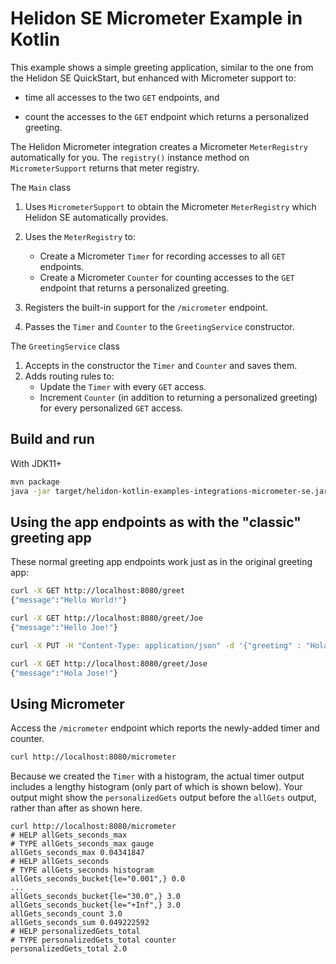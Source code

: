 # Helidon SE Micrometer Example in Kotlin

This example shows a simple greeting application, similar to the one from the 
Helidon SE QuickStart, but enhanced with Micrometer support to:

* time all accesses to the two `GET` endpoints, and

* count the accesses to the `GET` endpoint which returns a personalized
  greeting.

The Helidon Micrometer integration creates a Micrometer `MeterRegistry` automatically for you.
The `registry()` instance method on `MicrometerSupport` returns that meter registry.
  
The `Main` class
1. Uses `MicrometerSupport` to obtain the Micrometer `MeterRegistry` which Helidon SE 
   automatically provides.
   
1. Uses the `MeterRegistry` to: 
   * Create a Micrometer `Timer` for recording accesses to all `GET` endpoints.
   * Create a Micrometer `Counter` for counting accesses to the `GET` endpoint that
     returns a personalized greeting. 

1. Registers the built-in support for the `/micrometer` endpoint.
    
1. Passes the `Timer` and `Counter` to the `GreetingService` constructor.

The `GreetingService` class
1. Accepts in the constructor the `Timer` and `Counter` and saves them.
1. Adds routing rules to:
   * Update the `Timer` with every `GET` access.
   * Increment `Counter` (in addition to returning a personalized greeting) for every 
     personalized `GET` access.


## Build and run

With JDK11+
```bash
mvn package
java -jar target/helidon-kotlin-examples-integrations-micrometer-se.jar
```

## Using the app endpoints as with the "classic" greeting app

These normal greeting app endpoints work just as in the original greeting app:

```bash
curl -X GET http://localhost:8080/greet
{"message":"Hello World!"}

curl -X GET http://localhost:8080/greet/Joe
{"message":"Hello Joe!"}

curl -X PUT -H "Content-Type: application/json" -d '{"greeting" : "Hola"}' http://localhost:8080/greet/greeting

curl -X GET http://localhost:8080/greet/Jose
{"message":"Hola Jose!"}
```

## Using Micrometer

Access the `/micrometer` endpoint which reports the newly-added timer and counter.
```bash
curl http://localhost:8080/micrometer
```

Because we created the `Timer` with a histogram,
the actual timer output includes a lengthy histogram (only part of which is shown below). 
Your output might show the `personalizedGets` output before the `allGets` output, 
rather than after as shown here.

```
curl http://localhost:8080/micrometer
# HELP allGets_seconds_max  
# TYPE allGets_seconds_max gauge
allGets_seconds_max 0.04341847
# HELP allGets_seconds  
# TYPE allGets_seconds histogram
allGets_seconds_bucket{le="0.001",} 0.0
...
allGets_seconds_bucket{le="30.0",} 3.0
allGets_seconds_bucket{le="+Inf",} 3.0
allGets_seconds_count 3.0
allGets_seconds_sum 0.049222592
# HELP personalizedGets_total  
# TYPE personalizedGets_total counter
personalizedGets_total 2.0

```